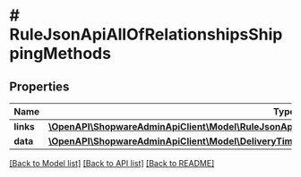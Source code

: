# # RuleJsonApiAllOfRelationshipsShippingMethods

## Properties

Name | Type | Description | Notes
------------ | ------------- | ------------- | -------------
**links** | [**\OpenAPI\ShopwareAdminApiClient\Model\RuleJsonApiAllOfRelationshipsShippingMethodsLinks**](RuleJsonApiAllOfRelationshipsShippingMethodsLinks.md) |  | [optional]
**data** | [**\OpenAPI\ShopwareAdminApiClient\Model\DeliveryTimeJsonApiAllOfRelationshipsShippingMethodsData[]**](DeliveryTimeJsonApiAllOfRelationshipsShippingMethodsData.md) |  | [optional]

[[Back to Model list]](../../README.md#models) [[Back to API list]](../../README.md#endpoints) [[Back to README]](../../README.md)
